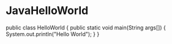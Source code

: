# JavaHelloWorld

public class HelloWorld {
	public static void main(String args[]) {
	System.out.println("Hello World");
}
}

